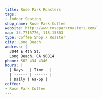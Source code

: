 ```yaml
---
title: Rose Park Roasters
tags:
- Indoor Seating
shop_name: Rose Park Coffee
website: http://www.roseparkroasters.com/
map: 33.7715776,-118.15803
type: Coffee Shop / Roaster
city: Long Beach
address: |-
  3044 E 4th St.
  Long Beach, CA 90814
phone: 562-434-4346
hours: |
  | Days   | Time   |
  | ------ | ------ |
  | Daily | 6a-6p |
coffee:
- Rose Park Coffee
---
```



